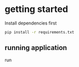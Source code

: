 # getting started


Install dependencies first

```bash
pip install -r requirements.txt
```

## running application
run 